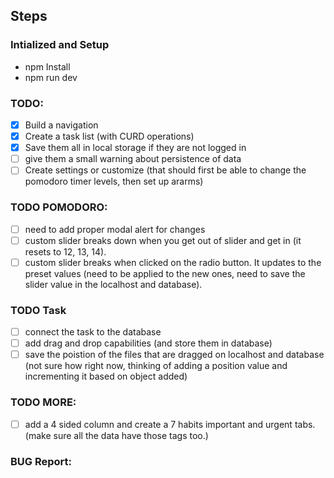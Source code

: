 ## Steps

### Intialized and Setup

- npm Install
- npm run dev

### TODO:

- [x] Build a navigation
- [x] Create a task list (with CURD operations)
- [x] Save them all in local storage if they are not logged in
- [ ] give them a small warning about persistence of data
- [ ] Create settings or customize (that should first be able to change the pomodoro timer levels, then set up ararms)

### TODO POMODORO:

- [ ] need to add proper modal alert for changes
- [ ] custom slider breaks down when you get out of slider and get in (it resets to 12, 13, 14).
- [ ] custom slider breaks when clicked on the radio button. It updates to the preset values (need to be applied to the new ones, need to save the slider value in the localhost and database).

### TODO Task

- [ ] connect the task to the database
- [ ] add drag and drop capabilities (and store them in database)
- [ ] save the poistion of the files that are dragged on localhost and database (not sure how right now, thinking of adding a position value and incrementing it based on object added)

### TODO MORE:

- [ ] add a 4 sided column and create a 7 habits important and urgent tabs. (make sure all the data have those tags too.)

### BUG Report:
